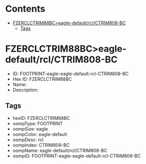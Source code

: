 



Contents
========

* [FZERCLCTRIM88BC>eagle-default/rcl/CTRIM808-BC](#fzerclctrim88bceagle-defaultrclctrim808-bc)
	* [Tags](#tags)

# FZERCLCTRIM88BC>eagle-default/rcl/CTRIM808-BC

- ID: FOOTPRINT-eagle-eagle-default-rcl-CTRIM808-BC
- Hex ID: FZERCLCTRIM88BC
- Name: 
- Description: 

## Tags

- hexID: FZERCLCTRIM88BC
- oompType: FOOTPRINT
- oompSize: eagle
- oompColor: eagle-default
- oompDesc: rcl
- oompIndex: CTRIM808-BC
- oompName: eagle-default/rcl/CTRIM808-BC
- oompID: FOOTPRINT-eagle-eagle-default-rcl-CTRIM808-BC
